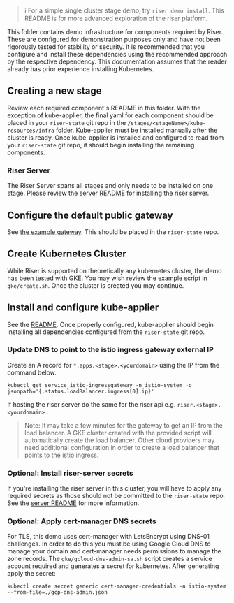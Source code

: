 > :information_source: For a simple single cluster stage demo, try `riser demo install`. This README is for more advanced exploration of the riser platform.

This folder contains demo infrastructure for components required by Riser. These are configured for demonstration purposes only and have not been rigorously tested for stability or security. It is recommended that you configure and install these dependencies using the recommended approach by the respective dependency. This documentation assumes that the reader already has prior experience installing Kubernetes.

## Creating a new stage
Review each required component's README in this folder. With the exception of kube-applier, the final yaml for each component should be placed in your `riser-state` git repo in the
 `/stages/<stageName>/kube-resources/infra` folder. Kube-applier must be installed manually after the cluster is ready. Once kube-applier is installed and configured to read from your `riser-state` git repo, it should begin installing the remaining components.

### Riser Server
The Riser Server spans all stages and only needs to be installed on one stage. Please review the [server README](../server/README.md) for installing the riser server.

## Configure the default public gateway
See [the example gateway](riser_default_gateway_example.yaml). This should be placed in the `riser-state` repo.

## Create Kubernetes Cluster
While Riser is supported on theoretically any kubernetes cluster, the demo has been tested with GKE. You may wish review the example script in `gke/create.sh`. Once the cluster is created you may continue.

## Install and configure kube-applier
See the [README](../kubeapplier/README.md). Once properly configured, kube-applier should begin installing all dependencies configured from the `riser-state` git repo.

### Update DNS to point to the istio ingress gateway external IP
Create an A record for `*.apps.<stage>.<yourdomain>` using the IP from the command below.

```
kubectl get service istio-ingressgateway -n istio-system -o jsonpath='{.status.loadBalancer.ingress[0].ip}'
```

If hosting the riser server do the same for the riser api e.g. `riser.<stage>.<yourdomain>` .

>Note: It may take a few minutes for the gateway to get an IP from the load balancer. A GKE cluster created with the provided script will automatically create the load balancer. Other cloud providers may need additional configuration in order to create a load balancer that points to the istio ingress.

### Optional: Install riser-server secrets
If you're installing the riser server in this cluster, you will have to apply any required secrets as those should not be committed to the `riser-state` repo. See the [server README](../server/README.md)
for more information.

### Optional: Apply cert-manager DNS secrets
For TLS, this demo uses cert-manager with LetsEncrypt using DNS-01 challenges. In order to do this you must be using Google Cloud DNS to manage your domain and cert-manager needs permissions to manage the zone records. The `gke/gcloud-dns-admin-sa.sh` script creates a service account required and generates a secret for kubernetes. After generating apply the secret:

```
kubectl create secret generic cert-manager-credentials -n istio-system --from-file=./gcp-dns-admin.json
```


